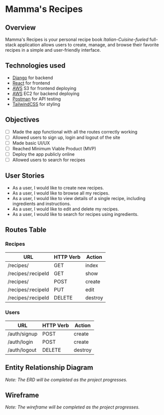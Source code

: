 # Mamma's Recipes

## Overview
Mamma's Recipes is your personal recipe book  _Italian-Cuisine-fueled_ full-stack application allows users to create, manage, and browse their favorite recipes in a simple and user-friendly interface.

## Technologies used
- [Django](https://www.djangoproject.com/) for backend
- [React](https://react.dev) for frontend
- [AWS](https://aws.amazon.com/) S3 for frontend deploying 
- [AWS](https://aws.amazon.com/) EC2 for backend deploying
- [Postman](https://www.postman.com/) for API testing
- [TailwindCSS](https://tailwindcss.com/) for styling

## Objectives
- [ ] Made the app functional with all the routes correctly working
- [ ] Allowed users to sign up, login and logout of the site
- [ ] Made basic UI/UX
- [ ] Reached Minimum Viable Product (MVP)
- [ ] Deploy the app publicly online
- [ ] Allowed users to search for recipes

## User Stories
- As a user, I would like to create new recipes.
- As a user, I would like to browse all my recipes.
- As a user, I would like to view details of a single recipe, including ingredients and instructions.
- As a user, I would like to edit and delete my recipes.
- As a user, I would like to search for recipes using ingredients.


## Routes Table

### Recipes

| **URL** | **HTTP Verb** | **Action** |
|------|---------------|---------|
| /recipes/ | GET | index   |
| /recipes/:recipeId |  GET | show   |
| /recipes/ |  POST |  create |
| /recipes/:recipeId | PUT  |  edit |
| /recipes/:recipeId | DELETE  |  destroy |

### Users
| **URL**          | **HTTP Verb**|**Action**|
|------------------|--------------|----------|
| /auth/signup    | POST         | create  
| /auth/login     | POST         | create       
| /auth/logout    | DELETE       | destroy  


## Entity Relationship Diagram
<!-- ![ERD Placeholder](path/to/erd.png) -->
_Note: The ERD will be completed as the project progresses._

## Wireframe
<!-- ![Wireframe Placeholder](path/to/wireframe.png) -->
_Note: The wireframe will be completed as the project progresses._

